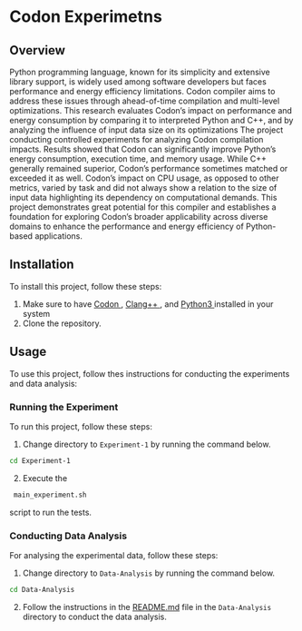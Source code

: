 # Codon Experimetns

## Overview
Python programming language, known for its simplicity and extensive library support, is widely used among software developers but faces performance and energy efficiency limitations. Codon compiler aims to address these issues through ahead-of-time compilation and multi-level optimizations. This research evaluates Codon’s impact on performance and energy consumption by comparing it to interpreted Python and C++, and by analyzing the influence of input data size on its optimizations The project conducting controlled experiments for analyzing Codon compilation impacts. Results showed that Codon can significantly improve Python’s energy consumption, execution time, and memory usage. While C++ generally remained superior, Codon’s performance sometimes matched or exceeded it as well. Codon’s impact on CPU usage, as opposed to other metrics, varied by task and did not always show a relation to the size of input data highlighting its dependency on computational demands. This project demonstrates great potential for this compiler and establishes a foundation for exploring Codon’s broader applicability across diverse domains to enhance the performance and energy efficiency of Python-based applications.

## Installation

To install this project, follow these steps:
1. Make sure to have [Codon ](https://github.com/exaloop/codon), [Clang++ ](https://clang.llvm.org/get_started.html), and [Python3 ](https://www.python.org/downloads/) installed in your system
2. Clone the repository.

## Usage
To use this project, follow thes instructions for conducting the experiments and data analysis:

### Running the Experiment
To run this project, follow these steps: 

1. Change directory to `Experiment-1` by running the command below.
```bash
cd Experiment-1
```
2. Execute the 
```bash
 main_experiment.sh
```
script to run the tests.

### Conducting Data Analysis
For analysing the experimental data, follow these steps:

1. Change directory to `Data-Analysis` by running the command below.

```bash
cd Data-Analysis
```
2. Follow the instructions in the [README.md](./Data-Analysis/README.md) file in the `Data-Analysis` directory to conduct the data analysis.
